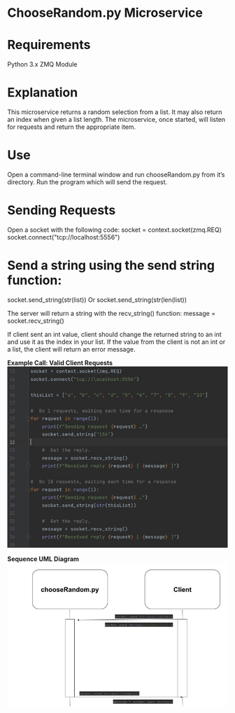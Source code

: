 # ChooseRandom.py Microservice
# Requirements
Python 3.x
ZMQ Module

# Explanation
This microservice returns a random selection from a list. It may also return an index when given a list length. The microservice, once started, will listen for requests and return the appropriate item.

# Use
Open a command-line terminal window and run chooseRandom.py from it’s directory.
Run the program which will send the request.

# Sending Requests
Open a socket with the following code:
socket = context.socket(zmq.REQ)
socket.connect("tcp://localhost:5556")

# Send a string using the send string function:
socket.send_string(str(list))
Or
socket.send_string(str(len(list))

The server will return a string with the recv_string() function:
message = socket.recv_string()

If client sent an int value, client should change the returned string to an int and use it as the index in your list.
If the value from the client is not an int or a list, the client will return an error message.

**Example Call: Valid Client Requests**
![ExampleCall](https://github.com/fitellieburger/CS361/blob/643b5292488133a0ca7664c54ae6c2fd1a55ee8a/client_test.jpg)

**Sequence UML Diagram**
![chooseRandomUML](https://github.com/fitellieburger/CS361/blob/643b5292488133a0ca7664c54ae6c2fd1a55ee8a/chooseRandomUML.jpg)
